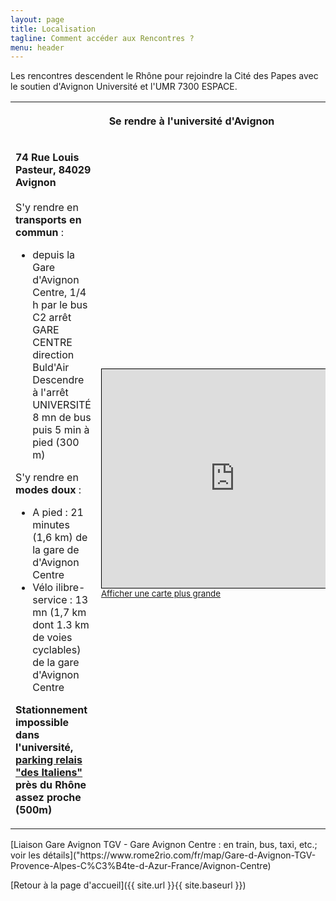 ```yaml
---
layout: page
title: Localisation
tagline: Comment accéder aux Rencontres ?
menu: header
---
```


Les rencontres descendent le Rhône pour rejoindre la Cité des Papes avec le soutien d'Avignon Université et l'UMR 7300 ESPACE.

<!-- Si vous venez de loin, n'hésitez pas à proposer un [covoiturage](https://www.covievent.org/covoiturage/rencontres-des-utilisateurs-francophones-de-qgis-edition-2023/fd0136f530d30cafbd9159e45cbc3fb1) -->

<table>
  <tr>
    <th colspan=2><p align=center>Se rendre à l'université d'Avignon</p></th>
  </tr>
  <tr>
    <td>
      <p><b>74 Rue Louis Pasteur, 84029 Avignon</b><br/><br/>
      S'y rendre en <b>transports en commun</b> : <br/>
      <ul>
        <li>depuis la Gare d'Avignon Centre, 1/4 h par le bus C2 arrêt GARE CENTRE direction Buld'Air<br />Descendre à l'arrêt UNIVERSITÉ
          8 mn de bus puis 5 min à pied (300 m)</li>
      </ul>
      S'y rendre en <b>modes doux</b> : <br/>
      <ul>
        <li>A pied : 21 minutes (1,6 km) de la gare de d'Avignon Centre</li>
        <li>Vélo ilibre-service : 13 mn (1,7 km dont 1.3 km de voies cyclables) de la gare d'Avignon Centre</li>
      </ul>
      <!--
        -->
      <strong>Stationnement impossible dans l'université, <a href="https://umap.openstreetmap.fr/fr/map/avignon-universite-qgis-fr-2025_1230595#14/43.9477/4.8006">parking relais "des Italiens"</a> près du Rhône assez proche (500m)</strong>
      </p>
    </td>
    <td>
<iframe width="425" height="350" src="http://u.osmfr.org/m/1230672/" style="border: 1px solid black"></iframe><br/><small><a href="https://umap.openstreetmap.fr/fr/map/avignon-universite-qgis-fr-2025_1230595#14/43.9477/4.8556">Afficher une carte plus grande</a></small>
    </td>
  </tr>
 </table>
[Liaison Gare Avignon TGV - Gare Avignon Centre : en train, bus, taxi, etc.; voir les détails]("https://www.rome2rio.com/fr/map/Gare-d-Avignon-TGV-Provence-Alpes-C%C3%B4te-d-Azur-France/Avignon-Centre)

[Retour à la page d'accueil]({{ site.url }}{{ site.baseurl }})
